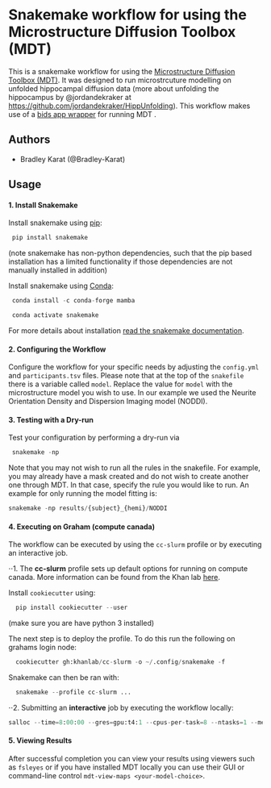 # Snakemake workflow for using the Microstructure Diffusion Toolbox (MDT)
This is a snakemake workflow for using the [Microstructure Diffusion Toolbox (MDT)](https://mdt-toolbox.readthedocs.io/en/latest_release/index.html). It was designed to run microstrcuture modelling on unfolded hippocampal diffusion data (more about unfolding the hippocampus by @jordandekraker at https://github.com/jordandekraker/HippUnfolding). This workflow makes use of a [bids app wrapper](https://github.com/khanlab/mdt-bids) for running MDT .

## Authors
* Bradley Karat (@Bradley-Karat)

Usage
-----

#### 1. **Install Snakemake**
Install snakemake using [pip](https://snakemake.readthedocs.io/en/stable/getting_started/installation.html#installation-via-pip):

  ```python
   pip install snakemake
  ```

(note snakemake has non-python dependencies, such that the pip based installation has a limited functionality if those dependencies are not manually installed in addition)

Install snakemake using [Conda](https://conda.io/projects/conda/en/latest/user-guide/install/index.html):

```python
 conda install -c conda-forge mamba    
  ```
  
   
```python
 conda activate snakemake  
  ```

For more details about installation [read the snakemake documentation](https://snakemake.readthedocs.io/en/stable/).


#### 2. **Configuring the Workflow**
Configure the workflow for your specific needs by adjusting the `config.yml` and `participants.tsv` files. Please note that at the top of the `snakefile` there is a variable called `model`. Replace the value for `model` with the microstructure model you wish to use. In our example we used the Neurite Orientation Density and Dispersion Imaging model (NODDI).


#### 3. **Testing with a Dry-run**
Test your configuration by performing a dry-run via
```python
 snakemake -np
```

Note that you may not wish to run all the rules in the snakefile. For example, you may already have a mask created and do not wish to create another one through MDT. In that case, specify the rule you would like to run. An example for only running the model fitting is:
```python
snakemake -np results/{subject}_{hemi}/NODDI
```


#### 4. **Executing on Graham (compute canada)**
The workflow can be executed by using the `cc-slurm` profile or by executing an interactive job. 
 
 
⋅⋅1. The **cc-slurm** profile sets up default options for running on compute canada. More information can be found from the Khan lab [here](https://github.com/khanlab/cc-slurm). 
 
Install `cookiecutter` using:
```python
  pip install cookiecutter --user
```
(make sure you are have python 3 installed)

The next step is to deploy the profile. To do this run the following on grahams login node:
```python
  cookiecutter gh:khanlab/cc-slurm -o ~/.config/snakemake -f
```
Snakemake can then be ran with:
```python
  snakemake --profile cc-slurm ...
```

⋅⋅2. Submitting an **interactive** job by executing the workflow locally:
```python
salloc --time=8:00:00 --gres=gpu:t4:1 --cpus-per-task=8 --ntasks=1 --mem=32000 --account=CC_acct srun snakemake --use-singularity --cores 8 --resources gpus=1 mem_mb=32000 
```

#### 5. **Viewing Results**
After successful completion you can view your results using viewers such as `fsleyes` or if you have installed MDT locally you can use their GUI or command-line control `mdt-view-maps <your-model-choice>`. 
